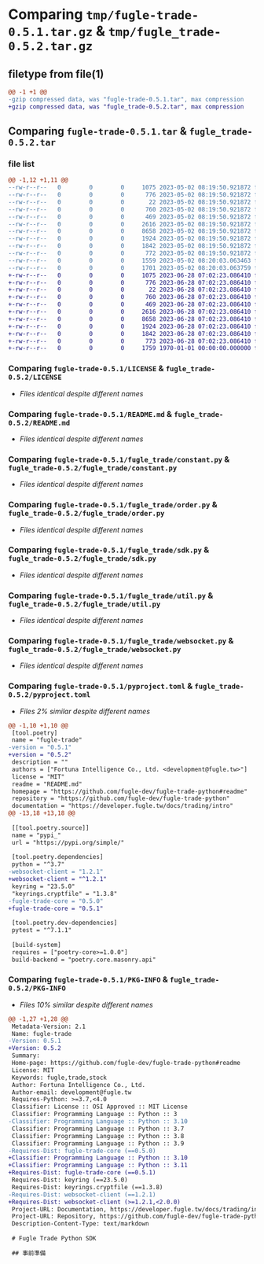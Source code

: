 # Comparing `tmp/fugle-trade-0.5.1.tar.gz` & `tmp/fugle_trade-0.5.2.tar.gz`

## filetype from file(1)

```diff
@@ -1 +1 @@
-gzip compressed data, was "fugle-trade-0.5.1.tar", max compression
+gzip compressed data, was "fugle_trade-0.5.2.tar", max compression
```

## Comparing `fugle-trade-0.5.1.tar` & `fugle_trade-0.5.2.tar`

### file list

```diff
@@ -1,12 +1,11 @@
--rw-r--r--   0        0        0     1075 2023-05-02 08:19:50.921872 fugle-trade-0.5.1/LICENSE
--rw-r--r--   0        0        0      776 2023-05-02 08:19:50.921872 fugle-trade-0.5.1/README.md
--rw-r--r--   0        0        0       22 2023-05-02 08:19:50.921872 fugle-trade-0.5.1/fugle_trade/__init__.py
--rw-r--r--   0        0        0      760 2023-05-02 08:19:50.921872 fugle-trade-0.5.1/fugle_trade/constant.py
--rw-r--r--   0        0        0      469 2023-05-02 08:19:50.921872 fugle-trade-0.5.1/fugle_trade/init.py
--rw-r--r--   0        0        0     2616 2023-05-02 08:19:50.921872 fugle-trade-0.5.1/fugle_trade/order.py
--rw-r--r--   0        0        0     8658 2023-05-02 08:19:50.921872 fugle-trade-0.5.1/fugle_trade/sdk.py
--rw-r--r--   0        0        0     1924 2023-05-02 08:19:50.921872 fugle-trade-0.5.1/fugle_trade/util.py
--rw-r--r--   0        0        0     1842 2023-05-02 08:19:50.921872 fugle-trade-0.5.1/fugle_trade/websocket.py
--rw-r--r--   0        0        0      772 2023-05-02 08:19:50.921872 fugle-trade-0.5.1/pyproject.toml
--rw-r--r--   0        0        0     1559 2023-05-02 08:20:03.063463 fugle-trade-0.5.1/setup.py
--rw-r--r--   0        0        0     1701 2023-05-02 08:20:03.063759 fugle-trade-0.5.1/PKG-INFO
+-rw-r--r--   0        0        0     1075 2023-06-28 07:02:23.086410 fugle_trade-0.5.2/LICENSE
+-rw-r--r--   0        0        0      776 2023-06-28 07:02:23.086410 fugle_trade-0.5.2/README.md
+-rw-r--r--   0        0        0       22 2023-06-28 07:02:23.086410 fugle_trade-0.5.2/fugle_trade/__init__.py
+-rw-r--r--   0        0        0      760 2023-06-28 07:02:23.086410 fugle_trade-0.5.2/fugle_trade/constant.py
+-rw-r--r--   0        0        0      469 2023-06-28 07:02:23.086410 fugle_trade-0.5.2/fugle_trade/init.py
+-rw-r--r--   0        0        0     2616 2023-06-28 07:02:23.086410 fugle_trade-0.5.2/fugle_trade/order.py
+-rw-r--r--   0        0        0     8658 2023-06-28 07:02:23.086410 fugle_trade-0.5.2/fugle_trade/sdk.py
+-rw-r--r--   0        0        0     1924 2023-06-28 07:02:23.086410 fugle_trade-0.5.2/fugle_trade/util.py
+-rw-r--r--   0        0        0     1842 2023-06-28 07:02:23.086410 fugle_trade-0.5.2/fugle_trade/websocket.py
+-rw-r--r--   0        0        0      773 2023-06-28 07:02:23.086410 fugle_trade-0.5.2/pyproject.toml
+-rw-r--r--   0        0        0     1759 1970-01-01 00:00:00.000000 fugle_trade-0.5.2/PKG-INFO
```

### Comparing `fugle-trade-0.5.1/LICENSE` & `fugle_trade-0.5.2/LICENSE`

 * *Files identical despite different names*

### Comparing `fugle-trade-0.5.1/README.md` & `fugle_trade-0.5.2/README.md`

 * *Files identical despite different names*

### Comparing `fugle-trade-0.5.1/fugle_trade/constant.py` & `fugle_trade-0.5.2/fugle_trade/constant.py`

 * *Files identical despite different names*

### Comparing `fugle-trade-0.5.1/fugle_trade/order.py` & `fugle_trade-0.5.2/fugle_trade/order.py`

 * *Files identical despite different names*

### Comparing `fugle-trade-0.5.1/fugle_trade/sdk.py` & `fugle_trade-0.5.2/fugle_trade/sdk.py`

 * *Files identical despite different names*

### Comparing `fugle-trade-0.5.1/fugle_trade/util.py` & `fugle_trade-0.5.2/fugle_trade/util.py`

 * *Files identical despite different names*

### Comparing `fugle-trade-0.5.1/fugle_trade/websocket.py` & `fugle_trade-0.5.2/fugle_trade/websocket.py`

 * *Files identical despite different names*

### Comparing `fugle-trade-0.5.1/pyproject.toml` & `fugle_trade-0.5.2/pyproject.toml`

 * *Files 2% similar despite different names*

```diff
@@ -1,10 +1,10 @@
 [tool.poetry]
 name = "fugle-trade"
-version = "0.5.1"
+version = "0.5.2"
 description = ""
 authors = ["Fortuna Intelligence Co., Ltd. <development@fugle.tw>"]
 license = "MIT"
 readme = "README.md"
 homepage = "https://github.com/fugle-dev/fugle-trade-python#readme"
 repository = "https://github.com/fugle-dev/fugle-trade-python"
 documentation = "https://developer.fugle.tw/docs/trading/intro"
@@ -13,18 +13,18 @@
 
 [[tool.poetry.source]]
 name = "pypi_"
 url = "https://pypi.org/simple/"
 
 [tool.poetry.dependencies]
 python = "^3.7"
-websocket-client = "1.2.1"
+websocket-client = "^1.2.1"
 keyring = "23.5.0"
 "keyrings.cryptfile" = "1.3.8"
-fugle-trade-core = "0.5.0"
+fugle-trade-core = "0.5.1"
 
 [tool.poetry.dev-dependencies]
 pytest = "^7.1.1"
 
 [build-system]
 requires = ["poetry-core>=1.0.0"]
 build-backend = "poetry.core.masonry.api"
```

### Comparing `fugle-trade-0.5.1/PKG-INFO` & `fugle_trade-0.5.2/PKG-INFO`

 * *Files 10% similar despite different names*

```diff
@@ -1,27 +1,28 @@
 Metadata-Version: 2.1
 Name: fugle-trade
-Version: 0.5.1
+Version: 0.5.2
 Summary: 
 Home-page: https://github.com/fugle-dev/fugle-trade-python#readme
 License: MIT
 Keywords: fugle,trade,stock
 Author: Fortuna Intelligence Co., Ltd.
 Author-email: development@fugle.tw
 Requires-Python: >=3.7,<4.0
 Classifier: License :: OSI Approved :: MIT License
 Classifier: Programming Language :: Python :: 3
-Classifier: Programming Language :: Python :: 3.10
 Classifier: Programming Language :: Python :: 3.7
 Classifier: Programming Language :: Python :: 3.8
 Classifier: Programming Language :: Python :: 3.9
-Requires-Dist: fugle-trade-core (==0.5.0)
+Classifier: Programming Language :: Python :: 3.10
+Classifier: Programming Language :: Python :: 3.11
+Requires-Dist: fugle-trade-core (==0.5.1)
 Requires-Dist: keyring (==23.5.0)
 Requires-Dist: keyrings.cryptfile (==1.3.8)
-Requires-Dist: websocket-client (==1.2.1)
+Requires-Dist: websocket-client (>=1.2.1,<2.0.0)
 Project-URL: Documentation, https://developer.fugle.tw/docs/trading/intro
 Project-URL: Repository, https://github.com/fugle-dev/fugle-trade-python
 Description-Content-Type: text/markdown
 
 # Fugle Trade Python SDK
 
 ## 事前準備
```

